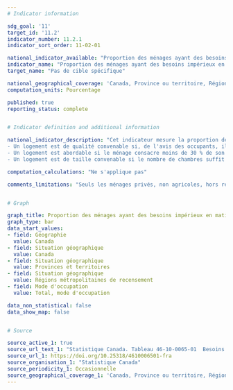 ```yaml
---
# Indicator information

sdg_goal: '11'
target_id: '11.2'
indicator_number: 11.2.1
indicator_sort_order: 11-02-01

national_indicator_available: "Proportion des ménages ayant des besoins impérieux en matière de logement"
indicator_name: "Proportion des ménages ayant des besoins impérieux en matière de logement"
target_name: "Pas de cible spécifique"

national_geographical_coverage: 'Canada, Province ou territoire, Région métropolitaine de recensement'
computation_units: Pourcentage

published: true
reporting_status: complete


# Indicator definition and additional information

national_indicator_description: "Cet indicateur mesure la proportion des ménages ayant des besoins impérieux en matière de logement. Besoins impérieux en matière de logement indique si un ménage privé vit dans un logement qui ne rencontre pas le seuil d'au moins l'un des indicateurs de qualité, d'abordabilité ou de taille du logement, et s'il devrait consacrer 30 % ou plus de son revenu total avant impôt pour payer le loyer médian d'un autre logement acceptable dans sa collectivité (atteint les trois seuils des indicateurs de logement). Les seuils des indicateurs de logement sont définis de la manière suivante: <br><br>
- Un logement est de qualité convenable si, de l'avis des occupants, il ne nécessite pas de réparations majeures. <br><br>
- Un logement est abordable si le ménage consacre moins de 30 % de son revenu total avant impôt aux frais de logement. <br><br>
- Un logement est de taille convenable si le nombre de chambres suffit pour répondre aux besoins du ménage, compte tenu de la taille et de la composition du ménage, d'après les exigences de la Norme nationale d'occupation (NNO), conçue par la Société canadienne d'hypothèques et de logement et des représentants provinciaux et territoriaux."

computation_calculations: "Ne s'applique pas"

comments_limitations: "Seuls les ménages privés, non agricoles, hors réserve et propriétaires ou locataires qui ont un revenu positif et dont le rapport des frais de logement au revenu est inférieur à 100 % sont pris en considération dans l'évaluation des besoins impérieux en matière de logement. Les ménages non familiaux dont au moins l'un des soutiens est âgé de 15 à 29 ans et est aux études ne sont pas considérés comme ayant des besoins impérieux en matière de logement, peu importe leur situation de logement. On estime que les études sont une étape de transition et, par conséquent, que les faibles revenus gagnés par les ménages composés d'étudiants sont une situation temporaire."


# Graph

graph_title: Proportion des ménages ayant des besoins impérieux en matière de logement
graph_type: bar
data_start_values:
- field: Géographie
  value: Canada
- field: Situation géographique
  value: Canada
- field: Situation géographique
  value: Provinces et territoires
- field: Situation géographique
  value: Régions métropolitaines de recensement
- field: Mode d'occupation
  value: Total, mode d'occupation

data_non_statistical: false
data_show_map: false


# Source

source_active_1: true
source_url_text_1: "Statistique Canada. Tableau 46-10-0065-01  Besoins impérieux en matière de logement, selon le mode d'occupation, y compris le statut d'accédant à la propriété et de logement social et abordable"
source_url_1: https://doi.org/10.25318/4610006501-fra
source_organisation_1: "Statistique Canada"
source_periodicity_1: Occasionnelle
source_geographical_coverage_1: 'Canada, Province ou territoire, Région métropolitaine de recensement'
---
```


